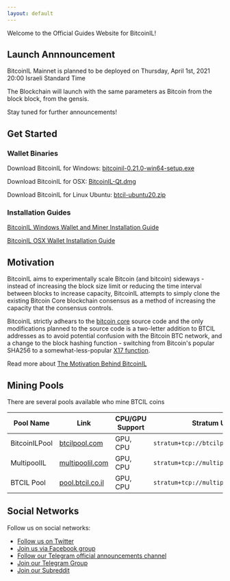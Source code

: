 ```yaml
---
layout: default
---
```


Welcome to the Official Guides Website for BitcoinIL!

## Launch Annnouncement

BitcoinIL Mainnet is planned to be deployed on Thursday, April 1st, 2021 20:00 Israeli Standard Time

The Blockchain will launch with the same parameters as Bitcoin from the block block, from the gensis.

Stay tuned for further announcements!

## Get Started

### Wallet Binaries

Download BitcoinIL for Windows: [bitcoinil-0.21.0-win64-setup.exe](/assets/downloads/binaries/windows/bitcoinil-0.21.0-win64-setup.exe)

Download BitcoinIL for OSX: [BitcoinIL-Qt.dmg](/assets/downloads/binaries/osx/BitcoinIL-Qt.dmg)

Download BitcoinIL for Linux Ubuntu: [btcil-ubuntu20.zip](/assets/downloads/binaries/linux/btcil-ubuntu20.zip)

### Installation Guides

[BitcoinIL Windows Wallet and Miner Installation Guide](./install/windows.html)

[BitcoinIL OSX Wallet Installation Guide](./install/osx.html)

## Motivation

BitcoinIL aims to experimentally scale Bitcoin (and bitcoin) sideways - instead of increasing the block size limit or reducing the time interval between blocks to increase capacity, BitcoinIL attempts to simply clone the existing Bitcoin Core blockchain consensus as a method of increasing the capacity that the consensus controls.

BitcoinIL strictly adhears to the [bitcoin core](https://github.com/bitcoin/bitcoin) source code and the only modifications planned to the source code is a two-letter addition to BTCIL addresses as to avoid potential confusion with the Bitcoin BTC network, and a change to the block hashing function - switching from Bitcoin's popular SHA256 to a somewhat-less-popular [X17 function](https://en.bitcoinwiki.org/wiki/X17).

Read more about [The Motivation Behind BitcoinIL](./pages/motivation.html)

## Mining Pools

There are several pools available who mine BTCIL coins

| Pool Name | Link | CPU/GPU Support | Stratum URL |
| - | - | - | - |
| BitcoinILPool | [btcilpool.com](https://btcilpool.com/) | GPU, CPU | `stratum+tcp://btcilpool.com:8228` |
| MultipoolIL | [multipoolil.com](https://multipoolil.com/) | GPU, CPU | `stratum+tcp://multipoolil.com:4467` |
| BTCIL Pool | [pool.btcil.co.il](stratum+tcp://stratum.btcil.co.il:8736) | GPU, CPU | `stratum+tcp://multipoolil.com:4467` |




## Social Networks

Follow us on social networks:

- [Follow us on Twitter](https://twitter.com/il_bitcoin)
- [Join us via Facebook group](https://www.facebook.com/groups/bitcoinli)
- [Follow our Telegram official announcements channel](https://t.me/itsbtcil)
- [Join our Telegram Group](https://t.me/bitcoinilnetwork)
- [Join our Subreddit](https://www.reddit.com/r/bitcoinli/)